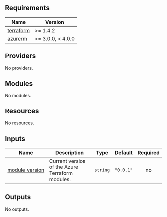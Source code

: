 <!-- BEGIN_TF_DOCS -->
## Requirements

| Name | Version |
|------|---------|
| <a name="requirement_terraform"></a> [terraform](#requirement\_terraform) | >= 1.4.2 |
| <a name="requirement_azurerm"></a> [azurerm](#requirement\_azurerm) | >= 3.0.0, < 4.0.0 |

## Providers

No providers.

## Modules

No modules.

## Resources

No resources.

## Inputs

| Name | Description | Type | Default | Required |
|------|-------------|------|---------|:--------:|
| <a name="input_module_version"></a> [module\_version](#input\_module\_version) | Current version of the Azure Terraform modules. | `string` | `"0.0.1"` | no |

## Outputs

No outputs.
<!-- END_TF_DOCS -->